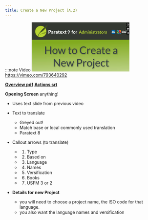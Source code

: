 ```yaml
---
title: Create a New Project (A.2)
---
```



:::note Video
[![ ](media/A.2.png)](https://vimeo.com/793640292)  
https://vimeo.com/793640292

[**Overview pdf**](https://drive.google.com/file/d/19bgfOpStfN2hOL6UsniCtZgcDEEHCzZz/view?usp=share_link) [**Actions srt**](https://drive.google.com/file/d/1KSg2xONYsSm_2rTY5sWNvFE4FRYZSrjt/view?usp=share_link)

**Opening Screen** anything!  
- Uses text slide from previous video
- Text to translate
  - Greyed out!
  - Match base or local commonly used translation
  - Paratext 8
- Callout arrows (to translate)
  - 1. Type
  - 2. Based on
  - 3. Language
  - 4. Names
  - 5. Versification
  - 6. Books
  - 7. USFM 3 or 2

- **Details for new Project**
  - you will need to choose a project name, the ISO code for that language. 
  - you also want the language names and versification
